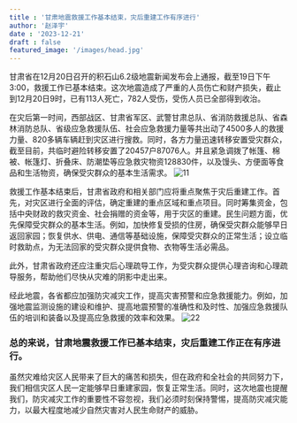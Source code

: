 ```yaml
---
title : '甘肃地震救援工作基本结束，灾后重建工作有序进行'
author: '赵泽宇'
date : '2023-12-21'
draft : false
featured_image: '/images/head.jpg'
---
```


甘肃省在12月20日召开的积石山6.2级地震新闻发布会上通报，截至19日下午3:00，救援工作已基本结束。这次地震造成了严重的人员伤亡和财产损失，截止到12月20日9时，已有113人死亡，782人受伤，受伤人员已全部得到收治。

在灾后第一时间，西部战区、甘肃省军区、武警甘肃总队、省消防救援总队、省森林消防总队、省级应急救援队伍、社会应急救援力量等共出动了4500多人的救援力量、820多辆车辆赶到灾区进行搜救。同时，各方力量迅速转移安置受灾群众，截至目前，共临时避险转移安置了20457户87076人。并且紧急调拨了帐篷、棉被、帐篷灯、折叠床、防潮垫等应急救灾物资128830件，以及馒头、方便面等食品和生活物资，确保受灾群众的基本生活需求。
![11](/images/11.jpg)

救援工作基本结束后，甘肃省政府和相关部门应将重点聚焦于灾后重建工作。首先，对灾区进行全面的评估，确定重建的重点区域和重点项目。同时筹集资金，包括中央财政的救灾资金、社会捐赠的资金等，用于灾区的重建。民生问题方面，优先保障受灾群众的基本生活。例如，加快修复受损的住房，确保受灾群众能够早日返回家园；恢复供水、供电、通信等基础设施，保障受灾群众的正常生活；设立临时救助点，为无法回家的受灾群众提供食物、衣物等生活必需品。

此外，甘肃省政府还应注重灾后心理疏导工作，为受灾群众提供心理咨询和心理疏导服务，帮助他们尽快从灾难的阴影中走出来。

经此地震，各省都应加强防灾减灾工作，提高灾害预警和应急救援能力。例如，加强地震监测设施的建设和维护、提高地震预警的准确性和及时性、加强应急救援队伍的培训和装备以及提高应急救援的效率和效果。
![22](/images/22.jpg)

### 总的来说，甘肃地震救援工作已基本结束，灾后重建工作正在有序进行。

虽然灾难给灾区人民带来了巨大的痛苦和损失，但在政府和全社会的共同努力下，我们相信灾区人民一定能够早日重建家园，恢复正常生活。同时，这次地震也提醒我们，防灾减灾工作的重要性不容忽视，我们必须时刻保持警惕，提高防灾减灾能力，以最大程度地减少自然灾害对人民生命财产的威胁。
